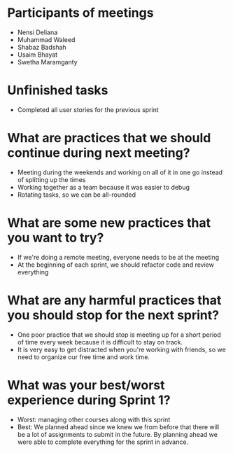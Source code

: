 
# Participants of meetings 
  - Nensi Deliana
  - Muhammad Waleed
  - Shabaz Badshah
  - Usaim Bhayat
  - Swetha Maramganty
  
# Unfinished tasks
- Completed all user stories for the previous sprint
  
# What are practices that we should continue during next meeting?
  - Meeting during the weekends and working on all of it in one go instead of splitting up the times
  - Working together as a team because it was easier to debug
  - Rotating tasks, so we can be all-rounded
  
# What are some new practices that you want to try?
  - If we're doing a remote meeting, everyone needs to be at the meeting 
  - At the beginning of each sprint, we should refactor code and review everything
  
# What are any harmful practices that you should stop for the next sprint?
  - One poor practice that we should stop is meeting up for a short period of time every week because it is difficult to stay on track. 
  - It is very easy to get distracted when you're working with friends, so we need to organize our free time and work time. 
  
# What was your best/worst experience during Sprint 1? 
  - Worst: managing other courses along with this sprint
  - Best: We planned ahead since we knew we from before that there will be a lot of assignments to submit in the future. By planning ahead 
          we were able to complete everything for the sprint in advance.
